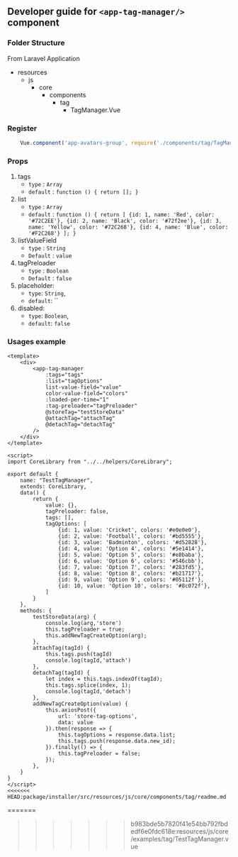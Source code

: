 ## Developer guide for `<app-tag-manager/>` component

### Folder Structure

From Laravel Application

- resources
    - js
        - core
            - components
                - tag
                    - TagManager.Vue
                    

### Register

```js
    Vue.component('app-avatars-group', require('./components/tag/TagManager').default);
```


### Props 

1. tags
    - `type` : `Array`
    - `default` : `function () {
           return [];
       }`
2. list
    - `type` : `Array`
    - `default` : `function () {
               return [
                   {id: 1, name: 'Red', color: '#72C2EE'},
                   {id: 2, name: 'Black', color: '#72f2ee'},
                   {id: 3, name: 'Yellow', color: '#72C268'},
                   {id: 4, name: 'Blue', color: '#F2C268'}
               ];
           }`
3. listValueField
   - `type` : `String`
   - `Default` : `value`
4. tagPreloader
   - `type` : `Boolean`
   - `Default` : `false`
5. placeholder: 
   - `type`: `String`,
   - `default`: ``
6. disabled: 
   - `type`: `Boolean`,
   - `default`: `false`    
    
### Usages example
```
<template>
    <div>
        <app-tag-manager
            :tags="tags"
            :list="tagOptions"
            list-value-field="value"
            color-value-field="colors"
            :loaded-per-time="1"
            :tag-preloader="tagPreloader"
            @storeTag="testStoreData"
            @attachTag="attachTag"
            @detachTag="detachTag"
        />
    </div>
</template>

<script>
import CoreLibrary from "../../helpers/CoreLibrary";

export default {
    name: "TestTagManager",
    extends: CoreLibrary,
    data() {
        return {
            value: {},
            tagPreloader: false,
            tags: [],
            tagOptions: [
                {id: 1, value: 'Cricket', colors: '#e0e0e0'},
                {id: 2, value: 'Football', colors: '#bd5555'},
                {id: 3, value: 'Badminton', colors: '#d52828'},
                {id: 4, value: 'Option 4', colors: '#5e1414'},
                {id: 5, value: 'Option 5', colors: '#e8baba'},
                {id: 6, value: 'Option 6', colors: '#546cbb'},
                {id: 7, value: 'Option 7', colors: '#283fd5'},
                {id: 8, value: 'Option 8', colors: '#b21717'},
                {id: 9, value: 'Option 9', colors: '#05112f'},
                {id: 10, value: 'Option 10', colors: '#8c072f'},
            ]
        }
    },
    methods: {
        testStoreData(arg) {
            console.log(arg,'store')
            this.tagPreloader = true;
            this.addNewTagCreateOption(arg);
        },
        attachTag(tagId) {
            this.tags.push(tagId)
            console.log(tagId,'attach')
        },
        detachTag(tagId) {
            let index = this.tags.indexOf(tagId);
            this.tags.splice(index, 1);
            console.log(tagId,'detach')
        },
        addNewTagCreateOption(value) {
            this.axiosPost({
                url: 'store-tag-options',
                data: value
            }).then(response => {
                this.tagOptions = response.data.list;
                this.tags.push(response.data.new_id);
            }).finally(() => {
                this.tagPreloader = false;
            });
        },
    }
}
</script>
<<<<<<< HEAD:package/installer/src/resources/js/core/components/tag/readme.md

```
=======
>>>>>>> b983bde5b7820f41e54bb792fbdedf6e0fdc618e:resources/js/core/examples/tag/TestTagManager.vue
